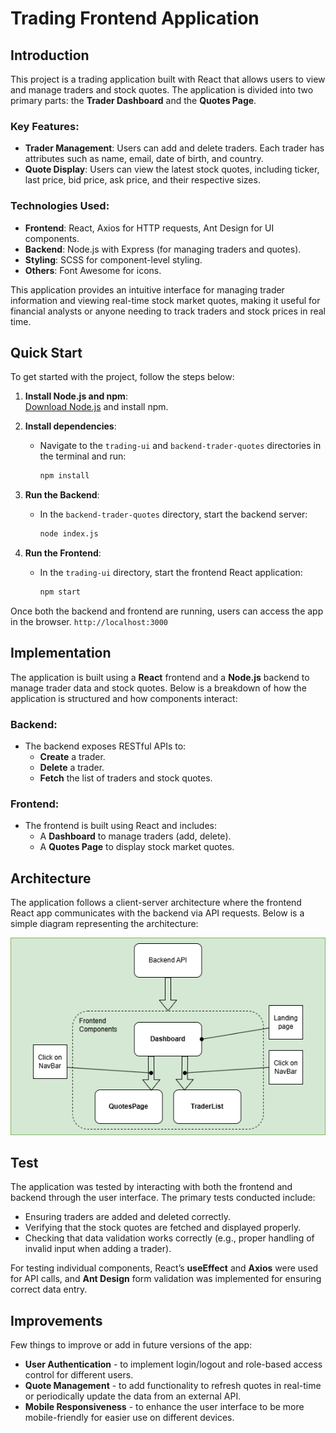 # Trading Frontend Application

## Introduction

This project is a trading application built with React that allows users to view and manage traders and stock quotes. The application is divided into two primary parts: the **Trader Dashboard** and the **Quotes Page**.

### Key Features:

- **Trader Management**: Users can add and delete traders. Each trader has attributes such as name, email, date of birth, and country.
- **Quote Display**: Users can view the latest stock quotes, including ticker, last price, bid price, ask price, and their respective sizes.

### Technologies Used:

- **Frontend**: React, Axios for HTTP requests, Ant Design for UI components.
- **Backend**: Node.js with Express (for managing traders and quotes).
- **Styling**: SCSS for component-level styling.
- **Others**: Font Awesome for icons.

This application provides an intuitive interface for managing trader information and viewing real-time stock market quotes, making it useful for financial analysts or anyone needing to track traders and stock prices in real time.

## Quick Start

To get started with the project, follow the steps below:

1. **Install Node.js and npm**:  
   [Download Node.js](https://nodejs.org/) and install npm.

2. **Install dependencies**:

   - Navigate to the `trading-ui` and `backend-trader-quotes` directories in the terminal and run:
     ```bash
     npm install
     ```

3. **Run the Backend**:

   - In the `backend-trader-quotes` directory, start the backend server:
     ```bash
     node index.js
     ```

4. **Run the Frontend**:
   - In the `trading-ui` directory, start the frontend React application:
     ```bash
     npm start
     ```

Once both the backend and frontend are running, users can access the app in the browser. `http://localhost:3000`

## Implementation

The application is built using a **React** frontend and a **Node.js** backend to manage trader data and stock quotes. Below is a breakdown of how the application is structured and how components interact:

### Backend:

- The backend exposes RESTful APIs to:
  - **Create** a trader.
  - **Delete** a trader.
  - **Fetch** the list of traders and stock quotes.

### Frontend:

- The frontend is built using React and includes:
  - A **Dashboard** to manage traders (add, delete).
  - A **Quotes Page** to display stock market quotes.

## Architecture

The application follows a client-server architecture where the frontend React app communicates with the backend via API requests. Below is a simple diagram representing the architecture:

![App Architecture](./trading-ui/public/trading-app.png)

## Test

The application was tested by interacting with both the frontend and backend through the user interface. The primary tests conducted include:

- Ensuring traders are added and deleted correctly.
- Verifying that the stock quotes are fetched and displayed properly.
- Checking that data validation works correctly (e.g., proper handling of invalid input when adding a trader).

For testing individual components, React’s **useEffect** and **Axios** were used for API calls, and **Ant Design** form validation was implemented for ensuring correct data entry.

## Improvements

Few things to improve or add in future versions of the app:

- **User Authentication** - to implement login/logout and role-based access control for different users.
- **Quote Management** - to add functionality to refresh quotes in real-time or periodically update the data from an external API.
- **Mobile Responsiveness** - to enhance the user interface to be more mobile-friendly for easier use on different devices.
